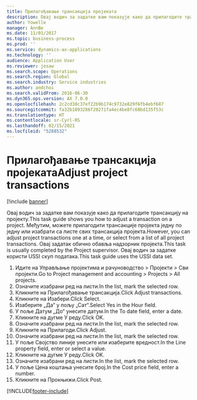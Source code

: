 ```yaml
---
title: Прилагођавање трансакција пројеката
description: Овај водич за задатке вам показује како да прилагодите трансакцију на пројекту.
author: Yowelle
manager: AnnBe
ms.date: 11/01/2017
ms.topic: business-process
ms.prod: ''
ms.service: dynamics-ax-applications
ms.technology: ''
audience: Application User
ms.reviewer: josaw
ms.search.scope: Operations
ms.search.region: Global
ms.search.industry: Service industries
ms.author: andchoi
ms.search.validFrom: 2016-06-30
ms.dyn365.ops.version: AX 7.0.0
ms.openlocfilehash: 2c2cd38c37ef22b9b174c9732e829f6fb4ebf687
ms.sourcegitcommit: fa32b1893286f20271fa4ec4be8fc68bd135f53c
ms.translationtype: HT
ms.contentlocale: sr-Cyrl-RS
ms.lasthandoff: 02/15/2021
ms.locfileid: "5288532"
---
```

# <a name="adjust-project-transactions"></a><span data-ttu-id="87843-103">Прилагођавање трансакција пројеката</span><span class="sxs-lookup"><span data-stu-id="87843-103">Adjust project transactions</span></span>

[!include [banner](../../includes/banner.md)]

<span data-ttu-id="87843-104">Овај водич за задатке вам показује како да прилагодите трансакцију на пројекту.</span><span class="sxs-lookup"><span data-stu-id="87843-104">This task guide shows you how to adjust a transaction on a project.</span></span> <span data-ttu-id="87843-105">Међутим, можете прилагодити трансакције пројекта једну по једну или изабрати са листе свих трансакција пројекта.</span><span class="sxs-lookup"><span data-stu-id="87843-105">However, you can adjust project transactions one at a time, or select from a list of all project transactions.</span></span> <span data-ttu-id="87843-106">Овај задатак обично обавља надзорник пројекта.</span><span class="sxs-lookup"><span data-stu-id="87843-106">This task is usually completed by the Project supervisor.</span></span> <span data-ttu-id="87843-107">Овај водич за задатке користи USSI скуп података.</span><span class="sxs-lookup"><span data-stu-id="87843-107">This task guide uses the USSI data set.</span></span>

1. <span data-ttu-id="87843-108">Идите на Управљање пројектима и рачуноводство > Пројекти > Сви пројекти.</span><span class="sxs-lookup"><span data-stu-id="87843-108">Go to Project management and accounting > Projects > All projects.</span></span> 
2. <span data-ttu-id="87843-109">Означите изабрани ред на листи.</span><span class="sxs-lookup"><span data-stu-id="87843-109">In the list, mark the selected row.</span></span> 
3. <span data-ttu-id="87843-110">Кликните на Прилагођавање трансакција.</span><span class="sxs-lookup"><span data-stu-id="87843-110">Click Adjust transactions.</span></span> 
4. <span data-ttu-id="87843-111">Кликните на Изабери.</span><span class="sxs-lookup"><span data-stu-id="87843-111">Click Select.</span></span> 
5. <span data-ttu-id="87843-112">Изаберите „Да“ у пољу „Сат“.</span><span class="sxs-lookup"><span data-stu-id="87843-112">Select Yes in the Hour field.</span></span> 
6. <span data-ttu-id="87843-113">У поље Датум „До“ унесите датум.</span><span class="sxs-lookup"><span data-stu-id="87843-113">In the To date field, enter a date.</span></span> 
7. <span data-ttu-id="87843-114">Кликните на дугме У реду.</span><span class="sxs-lookup"><span data-stu-id="87843-114">Click OK.</span></span> 
8. <span data-ttu-id="87843-115">Означите изабрани ред на листи.</span><span class="sxs-lookup"><span data-stu-id="87843-115">In the list, mark the selected row.</span></span> 
9. <span data-ttu-id="87843-116">Кликните на Прилагоди.</span><span class="sxs-lookup"><span data-stu-id="87843-116">Click Adjust.</span></span> 
10. <span data-ttu-id="87843-117">Означите изабрани ред на листи.</span><span class="sxs-lookup"><span data-stu-id="87843-117">In the list, mark the selected row.</span></span> 
11. <span data-ttu-id="87843-118">У поље Својство линије унесите или изаберите вредност.</span><span class="sxs-lookup"><span data-stu-id="87843-118">In the Line property field, enter or select a value.</span></span> 
12. <span data-ttu-id="87843-119">Кликните на дугме У реду.</span><span class="sxs-lookup"><span data-stu-id="87843-119">Click OK.</span></span> 
13. <span data-ttu-id="87843-120">Означите изабрани ред на листи.</span><span class="sxs-lookup"><span data-stu-id="87843-120">In the list, mark the selected row.</span></span> 
14. <span data-ttu-id="87843-121">У поље Цена коштања унесите број.</span><span class="sxs-lookup"><span data-stu-id="87843-121">In the Cost price field, enter a number.</span></span> 
15. <span data-ttu-id="87843-122">Кликните на Прокњижи.</span><span class="sxs-lookup"><span data-stu-id="87843-122">Click Post.</span></span> 


[!INCLUDE[footer-include](../../includes/footer-banner.md)]